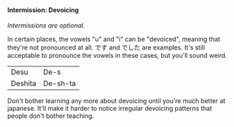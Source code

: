 #### Intermission: Devoicing

_Intermissions are optional._

In certain places, the vowels "u" and "i" can be "devoiced", meaning that they're not pronounced at all. です and でした are examples. It's still acceptable to pronounce the vowels in these cases, but you'll sound weird.

<table><tbody>
<tr><td>Desu</td><td>De-s</td></tr>
<tr><td>Deshita</td><td>De-sh-ta</td></tr>
</tbody></table>

Don't bother learning any more about devoicing until you're much better at japanese. It'll make it harder to notice irregular devoicing patterns that people don't bother teaching.
